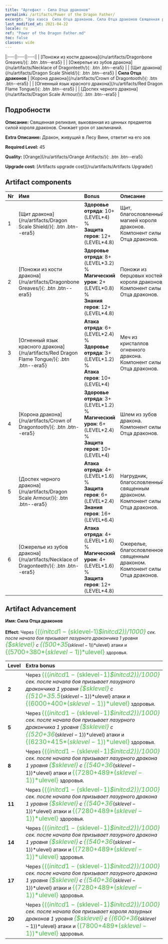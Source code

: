 ```yaml
---
title: "Артефакт - Сила Отца драконов"
permalink: /artifacts/Power of the Dragon Father/
excerpt: "Эра хаоса  Сила Отца драконов. Сила Отца драконов Священная реликвия, выкованная из ценных предметов силой короля драконов. Снижает урон от заклинаний."
last_modified_at: 2021-04-22
locale: ru
ref: "Power of the Dragon Father.md"
toc: false
classes: wide
---
```


  |:---:|:---:|:---:| 
  | [Поножи из кости дракона](/ru/artifacts/Dragonbone Greaves/){: .btn .btn--era5} |   | [Ожерелье из зубов дракона](/ru/artifacts/Necklace of Dragonteeth/){: .btn .btn--era5} | 
  | [Щит дракона](/ru/artifacts/Dragon Scale Shield/){: .btn .btn--era5} | **Сила Отца драконов** | [Корона дракона](/ru/artifacts/Crown of Dragontooth/){: .btn .btn--era5} | 
  | [Огненный язык красного дракона](/ru/artifacts/Red Dragon Flame Tongue/){: .btn .btn--era5} |   | [Доспех черного дракона](/ru/artifacts/Dragon Scale Armour/){: .btn .btn--era5} | 


## Подробности

 **Описание:** Священная реликвия, выкованная из ценных предметов силой короля драконов. Снижает урон от заклинаний.

 **Extra Описание:** Дракон, живущий в Лесу Винн, ответит на его зов

 **Required Level:** 45

 **Quality:** [Orange](/ru/artifacts/Orange Artifacts/){: .btn .btn--era5}

 **Upgrade cost:** [Artifacts upgrade cost](/ru/artifacts/Artifacts Upgrade/)



## Artifact components

  | Nr |    Имя    |   Bonus | Описание | 
  |:---|:-----------|:--------|:------------| 
  | 1 | [Щит дракона](/ru/artifacts/Dragon Scale Shield/){: .btn .btn--era5} | **Здоровье отряда**: 10+(LEVEL\*4) %<br/>**Защита героя**: 12+(LEVEL\*4.8) | Щит, благословленный магией короля драконов. Компонент силы Отца драконов. | 
  | 2 | [Поножи из кости дракона](/ru/artifacts/Dragonbone Greaves/){: .btn .btn--era5} | **Здоровье отряда**: 8+(LEVEL\*3.2) %<br/>**Магический урон**: 2+(LEVEL\*0.8) %<br/>**Знания героя**: 12+(LEVEL\*4.8) | Поножи из берцовых костей короля драконов. Компонент силы Отца драконов. | 
  | 3 | [Огненный язык красного дракона](/ru/artifacts/Red Dragon Flame Tongue/){: .btn .btn--era5} | **Атака отряда**: 6+(LEVEL\*2.4) %<br/>**Здоровье отряда**: 3+(LEVEL\*1.2) %<br/>**Атака героя**: 10+(LEVEL\*4) | Меч из кристаллов огненного дракона. Компонент силы Отца драконов. | 
  | 4 | [Корона дракона](/ru/artifacts/Crown of Dragontooth/){: .btn .btn--era5} | **Здоровье отряда**: 3+(LEVEL\*1.2) %<br/>**Магический урон**: 6+(LEVEL\*2.4) %<br/>**Защита героя**: 10+(LEVEL\*4) | Шлем из зубов дракона. Компонент силы Отца драконов. | 
  | 5 | [Доспех черного дракона](/ru/artifacts/Dragon Scale Armour/){: .btn .btn--era5} | **Атака отряда**: 4+(LEVEL\*1.6) %<br/>**Защита героя**: 6+(LEVEL\*2.4)<br/>**Знания героя**: 16+(LEVEL\*6.4) | Нагрудник, благословленный священным драконом. Компонент силы Отца драконов. | 
  | 6 | [Ожерелье из зубов дракона](/ru/artifacts/Necklace of Dragonteeth/){: .btn .btn--era5} | **Атака отряда**: 4+(LEVEL\*1.6) %<br/>**Магический урон**: 4+(LEVEL\*1.6) %<br/>**Защита героя**: 12+(LEVEL\*4.8) | Ожерелье, благословленное священным драконом. Компонент силы Отца драконов. | 


## Artifact Advancement

 **Имя: Сила Отца драконов**

 **Effect:** Через <span style="color: #48b946;font-size:20px">{(($initcd1-($sklevel-1)*$initcd2))/1000}</span> сек. после начала боя призывает лазурного дракончика 1 уровня <span style="color: #48b946;font-size:20px">{$sklevel}</span> с <span style="color: #48b946;font-size:20px">{(500+35*($sklevel-1))*$ulevel}</span> атаки и <span style="color: #48b946;font-size:20px">{(5700+380*($sklevel-1))*$ulevel}</span> здоровья.

  |  Level  |    Extra bonus  | 
  |:--------|:----------------| 
  | **2** | Через <span style="color: #48b946;font-size:20px">{(($initcd1-($sklevel-1)*$initcd2))/1000}</span> сек. после начала боя призывает лазурного дракончика 1 уровня <span style="color: #48b946;font-size:20px">{$sklevel}</span> с <span style="color: #48b946;font-size:20px">{(510+35.5*($sklevel-1))*$ulevel}</span> атаки и <span style="color: #48b946;font-size:20px">{(6000+400*($sklevel-1))*$ulevel}</span> здоровья. | 
  | **5** | Через <span style="color: #48b946;font-size:20px">{(($initcd1-($sklevel-1)*$initcd2))/1000}</span> сек. после начала боя призывает лазурного дракончика 1 уровня <span style="color: #48b946;font-size:20px">{$sklevel}</span> с <span style="color: #48b946;font-size:20px">{(520+36*($sklevel-1))*$ulevel}</span> атаки и <span style="color: #48b946;font-size:20px">{(6230+415*($sklevel-1))*$ulevel}</span> здоровья. | 
  | **8** | Через <span style="color: #48b946;font-size:20px">{(($initcd1-($sklevel-1)*$initcd2))/1000}</span> сек. после начала боя призывает лазурного дракона 1 уровня <span style="color: #48b946;font-size:20px">{$sklevel}</span> с <span style="color: #48b946;font-size:20px">{(540+36*($sklevel-1))*$ulevel}</span> атаки и <span style="color: #48b946;font-size:20px">{(7280+489*($sklevel-1))*$ulevel}</span> здоровья. | 
  | **11** | Через <span style="color: #48b946;font-size:20px">{(($initcd1-($sklevel-1)*$initcd2))/1000}</span> сек. после начала боя призывает лазурного дракона 1 уровня <span style="color: #48b946;font-size:20px">{$sklevel}</span> с <span style="color: #48b946;font-size:20px">{(540+36*($sklevel-1))*$ulevel}</span> атаки и <span style="color: #48b946;font-size:20px">{(7280+489*($sklevel-1))*$ulevel}</span> здоровья. | 
  | **14** | Через <span style="color: #48b946;font-size:20px">{(($initcd1-($sklevel-1)*$initcd2))/1000}</span> сек. после начала боя призывает лазурного дракона 1 уровня <span style="color: #48b946;font-size:20px">{$sklevel}</span> с <span style="color: #48b946;font-size:20px">{(540+36*($sklevel-1))*$ulevel}</span> атаки и <span style="color: #48b946;font-size:20px">{(7280+489*($sklevel-1))*$ulevel}</span> здоровья. | 
  | **17** | Через <span style="color: #48b946;font-size:20px">{(($initcd1-($sklevel-1)*$initcd2))/1000}</span> сек. после начала боя призывает лазурного дракона 1 уровня <span style="color: #48b946;font-size:20px">{$sklevel}</span> с <span style="color: #48b946;font-size:20px">{(540+36*($sklevel-1))*$ulevel}</span> атаки и <span style="color: #48b946;font-size:20px">{(7280+489*($sklevel-1))*$ulevel}</span> здоровья. | 
  | **20** | Через <span style="color: #48b946;font-size:20px">{(($initcd1-($sklevel-1)*$initcd2))/1000}</span> сек. после начала боя призывает короля лазурных драконов 1 уровня <span style="color: #48b946;font-size:20px">{$sklevel}</span> с <span style="color: #48b946;font-size:20px">{(600+36*($sklevel-1))*$ulevel}</span> атаки и <span style="color: #48b946;font-size:20px">{(7800+489*($sklevel-1))*$ulevel}</span> здоровья. | 
